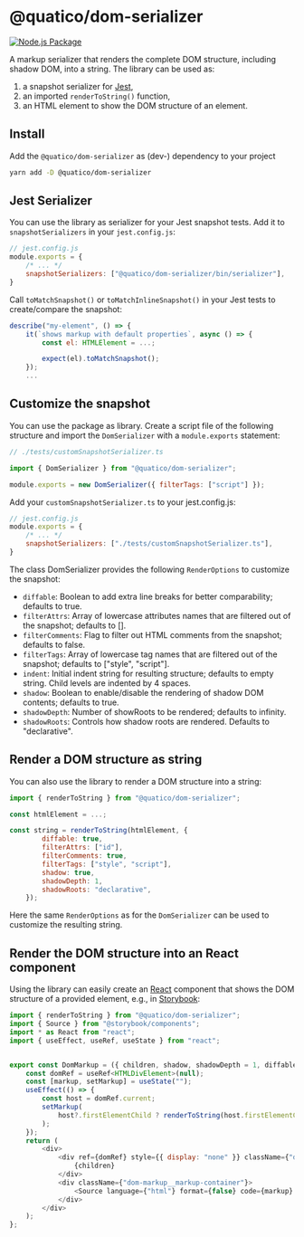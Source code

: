 <!--
 ---------------------------------------------------------------------------------------------
   Copyright (c) Quatico Solutions AG. All rights reserved.
   Licensed under the MIT License. See LICENSE in the project root for license information.
 ---------------------------------------------------------------------------------------------
-->

# @quatico/dom-serializer

[![Node.js Package](https://github.com/quatico-solutions/dom-serializer/actions/workflows/npm-publish.yml/badge.svg)](https://github.com/quatico-solutions/dom-serializer/actions/workflows/npm-publish.yml)

A markup serializer that renders the complete DOM structure, including shadow DOM, into a string. The library can be used as:

1. a snapshot serializer for [Jest](https://jestjs.io),
2. an imported `renderToString()` function,
3. an HTML element to show the DOM structure of an element.

## Install

Add the `@quatico/dom-serializer` as (dev-) dependency to your project

```sh
yarn add -D @quatico/dom-serializer
```

## Jest Serializer

You can use the library as serializer for your Jest snapshot tests.
Add it to `snapshotSerializers` in your `jest.config.js`:

```javascript
// jest.config.js
module.exports = {
    /* ... */
    snapshotSerializers: ["@quatico/dom-serializer/bin/serializer"],
}
```

Call `toMatchSnapshot()` or `toMatchInlineSnapshot()` in your Jest tests to create/compare the snapshot:

```javascript
describe("my-element", () => {
    it(`shows markup with default properties`, async () => {
        const el: HTMLElement = ...;

        expect(el).toMatchSnapshot();
    });
    ...
```

## Customize the snapshot

You can use the package as library. Create a script file of the following structure
and import the `DomSerializer` with a `module.exports` statement:

```javascript
// ./tests/customSnapshotSerializer.ts

import { DomSerializer } from "@quatico/dom-serializer";

module.exports = new DomSerializer({ filterTags: ["script"] });
```

Add your `customSnapshotSerializer.ts` to your jest.config.js:

```javascript
// jest.config.js
module.exports = {
    /* ... */
    snapshotSerializers: ["./tests/customSnapshotSerializer.ts"],
}
```

The class DomSerializer provides the following `RenderOptions` to customize the snapshot:

- `diffable`: Boolean to add extra line breaks for better comparability; defaults to true.
- `filterAttrs`: Array of lowercase attributes names that are filtered out of the snapshot; defaults to [].
- `filterComments`: Flag to filter out HTML comments from the snapshot; defaults to false.
- `filterTags`: Array of lowercase tag names that are filtered out of the snapshot; defaults to ["style", "script"].
- `indent`: Initial indent string for resulting structure; defaults to empty string. Child levels are indented by 4 spaces.
- `shadow`: Boolean to enable/disable the rendering of shadow DOM contents; defaults to true.
- `shadowDepth`: Number of showRoots to be rendered; defaults to infinity.
- `shadowRoots`: Controls how shadow roots are rendered. Defaults to "declarative".

## Render a DOM structure as string

You can also use the library to render a DOM structure into a string:

```javascript
import { renderToString } from "@quatico/dom-serializer";

const htmlElement = ...;

const string = renderToString(htmlElement, { 
        diffable: true,
        filterAttrs: ["id"],
        filterComments: true,
        filterTags: ["style", "script"],
        shadow: true,
        shadowDepth: 1,
        shadowRoots: "declarative",
    });
```

Here the same `RenderOptions` as for the `DomSerializer` can be used to customize the resulting string.

## Render the DOM structure into an React component

Using the library can easily create an [React](https://reactjs.org/) component that shows the DOM structure of a provided element, e.g., in [Storybook](https://storybook.js.org/):

```javascript
import { renderToString } from "@quatico/dom-serializer";
import { Source } from "@storybook/components";
import * as React from "react";
import { useEffect, useRef, useState } from "react";


export const DomMarkup = ({ children, shadow, shadowDepth = 1, diffable = false }: any) => {
    const domRef = useRef<HTMLDivElement>(null);
    const [markup, setMarkup] = useState("");
    useEffect(() => {
        const host = domRef.current;
        setMarkup(
            host?.firstElementChild ? renderToString(host.firstElementChild, { diffable, shadow, shadowDepth }) : ""
        );
    });
    return (
        <div>
            <div ref={domRef} style={{ display: "none" }} className={"dom-markup__dom-container"}>
                {children}
            </div>
            <div className={"dom-markup__markup-container"}>
                <Source language={"html"} format={false} code={markup} />
            </div>
        </div>
    );
};
```

